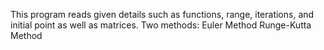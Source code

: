 This program reads given details such as functions, range, iterations, and initial point as well as matrices.
Two methods:
Euler Method
Runge-Kutta Method
